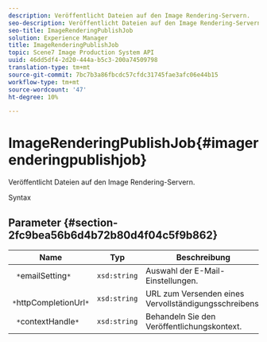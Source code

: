 ```yaml
---
description: Veröffentlicht Dateien auf den Image Rendering-Servern.
seo-description: Veröffentlicht Dateien auf den Image Rendering-Servern.
seo-title: ImageRenderingPublishJob
solution: Experience Manager
title: ImageRenderingPublishJob
topic: Scene7 Image Production System API
uuid: 46dd5df4-2d20-444a-b5c3-200a74509798
translation-type: tm+mt
source-git-commit: 7bc7b3a86fbcdc57cfdc31745fae3afc06e44b15
workflow-type: tm+mt
source-wordcount: '47'
ht-degree: 10%

---
```



# ImageRenderingPublishJob{#imagerenderingpublishjob}

Veröffentlicht Dateien auf den Image Rendering-Servern.

Syntax

## Parameter {#section-2fc9bea56b6d4b72b80d4f04c5f9b862}

| Name | Typ | Beschreibung |
|---|---|---|
| ` *`emailSetting`*` | `xsd:string` | Auswahl der E-Mail-Einstellungen. |
| ` *`httpCompletionUrl`*` | `xsd:string` | URL zum Versenden eines Vervollständigungsschreibens. |
| ` *`contextHandle`*` | `xsd:string` | Behandeln Sie den Veröffentlichungskontext. |

